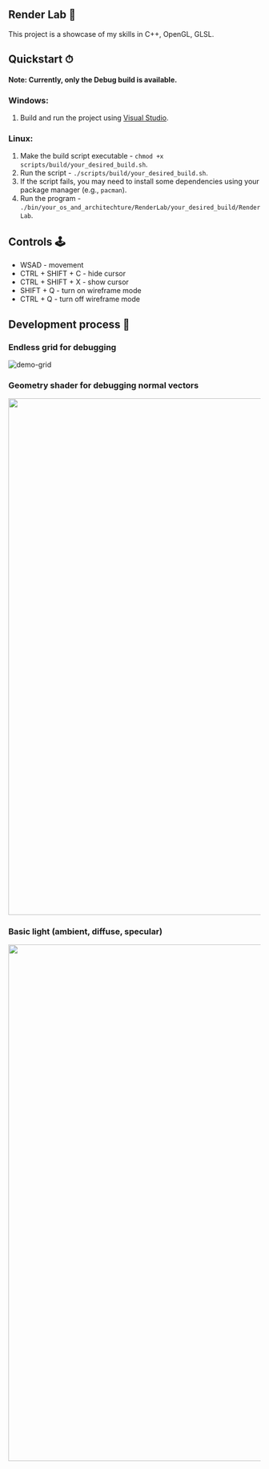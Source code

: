 ## Render Lab 🔭

This project is a showcase of my skills in C++, OpenGL, GLSL.

## Quickstart ⏱

#### Note: Currently, only the Debug build is available.

### Windows:
1. Build and run the project using [Visual Studio](https://visualstudio.microsoft.com/vs/).

### Linux:
1. Make the build script executable - `chmod +x scripts/build/your_desired_build.sh`.
2. Run the script - `./scripts/build/your_desired_build.sh`.
3. If the script fails, you may need to install some dependencies using your package manager (e.g., `pacman`).
4. Run the program - `./bin/your_os_and_architechture/RenderLab/your_desired_build/RenderLab`.

## Controls 🕹
- WSAD - movement
- CTRL + SHIFT + C - hide cursor
- CTRL + SHIFT + X - show cursor
- SHIFT + Q - turn on wireframe mode
- CTRL + Q - turn off wireframe mode

## Development process 🧰
### Endless grid for debugging
![demo-grid](https://github.com/user-attachments/assets/74ce3c59-9e38-4efc-9873-68f2be778b9d)

### Geometry shader for debugging normal vectors
<img width="1920" height="1032" alt="" src="https://github.com/user-attachments/assets/1ef7b2ea-a7f0-4265-9efe-b423fa5da1bc" /> 

### Basic light (ambient, diffuse, specular) 
<img width="1920" height="1032" alt="" src="https://github.com/user-attachments/assets/9df96853-01c1-4def-b6a4-8e01175df5c6" />
